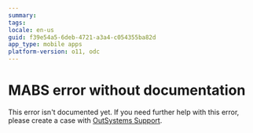 ```yaml
---
summary:
tags:
locale: en-us
guid: f39e54a5-6deb-4721-a3a4-c054355ba82d
app_type: mobile apps
platform-version: o11, odc
---
```


# MABS error without documentation

This error isn't documented yet.
If you need further help with this error, please create a case with [OutSystems Support](https://success.outsystems.com/Support).
